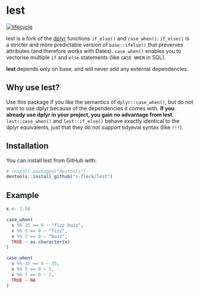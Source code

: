 # lest

[![lifecycle](https://img.shields.io/badge/lifecycle-stable-brightgreen.svg)](https://www.tidyverse.org/lifecycle/#stable)

lest is a fork of the
[dplyr](https://cran.r-project.org/web/packages/dplyr/index.html) functions
`if_else()` and `case_when()`. `if_else()` is a stricter and more predictable
version of `base::ifelse()` that preverves attributes (and therefore works with
Dates). `case_when()` enables you to vectorise multiple `if` and `else` 
statements (like `CASE WHEN` in SQL). 

**lest** depends only on base, and will never add any external dependencies.



Why use lest?
----------------------------------

Use this package if you like the semantics of `dplyr::case_when()`, but do not 
want to use dplyr because of the dependencies it comes with. 
**If you already use dplyr in your project, you gain no advantage from lest**. 
`lest::case_when()` and `lest::if_else()` behave exactly identical to 
the dplyr equivalents, just that they do not support tidyeval syntax 
(like `!!!`).



Installation
------------

You can install lest from GitHub with:

``` r
# install.packages("devtools")
devtools::install_github("s-fleck/lest")
```


Example
-------

``` r
x <- 1:50

case_when(
  x %% 35 == 0 ~ "fizz buzz",
  x %% 5 == 0 ~ "fizz",
  x %% 7 == 0 ~ "buzz",
  TRUE ~ as.character(x)
)

case_when(
  x %% 35 == 0 ~ 35,
  x %% 5 == 0 ~ 5,
  x %% 7 == 0 ~ 7,
  TRUE ~ NA
)

```
